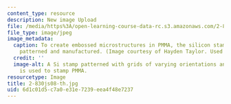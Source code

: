 ```yaml
---
content_type: resource
description: New image Upload
file: /media/https%3A/open-learning-course-data-rc.s3.amazonaws.com/2-830j-control-of-manufacturing-processes-sma-6303-spring-2008/6d1c01d5c7a0e31e7239eea4f48e7237_2-830js08-th.jpg
file_type: image/jpeg
image_metadata:
  caption: To create embossed microstructures in PMMA, the silicon stamp must be carefully
    patterned and manufactured. (Image courtesy of Hayden Taylor. Used with permission.)
  credit: ''
  image-alt: A Si stamp patterned with grids of varying orientations and linewidths
    is used to stamp PMMA.
resourcetype: Image
title: 2-830js08-th.jpg
uid: 6d1c01d5-c7a0-e31e-7239-eea4f48e7237
---
```

